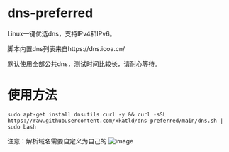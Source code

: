 # dns-preferred
Linux一键优选dns，支持IPv4和IPv6。

脚本内置dns列表来自https://dns.icoa.cn/

默认使用全部公共dns，测试时间比较长，请耐心等待。
# 使用方法
~~~
sudo apt-get install dnsutils curl -y && curl -sSL https://raw.githubusercontent.com/xkatld/dns-preferred/main/dns.sh | sudo bash
~~~
注意：解析域名需要自定义为自己的
![image](https://github.com/user-attachments/assets/965feb7a-35aa-4671-9626-4f7987aa760b)
